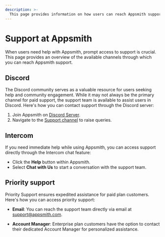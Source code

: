 ```yaml
---
description: >-
  This page provides information on how users can reach Appsmith support.
---
```


# Support at Appsmith

When users need help with Appsmith, prompt access to support is crucial. This page provides an overview of the available channels through which you can reach Appsmith support.

## Discord

The Discord community serves as a valuable resource for users seeking help and community engagement. While it may not always be the primary channel for paid support, the support team is available to assist users in Discord. Here's how you can contact support through the Discord server:

1. Join Appsmith on [Discord Server](https://discord.com/invite/rBTTVJp).
2. Navigate to the [Support channel](https://discord.com/channels/725602949748752515/1006426744129069096) to raise queries.

## Intercom

If you need immediate help while using Appsmith, you can access support directly through the Intercom chat feature:

- Click the **Help** button within Appsmith.
- Select **Chat with Us** to start a conversation with the support team.

## Priority support

Priority Support ensures expedited assistance for paid plan customers. Here's how you can access priority support:

- **Email**: You can reach the support team directly via email at [support@appsmith.com](mailto:support@appsmith.com).

- **Account Manager**: Enterprise plan customers have the option to contact their dedicated Account Manager for personalized assistance.
